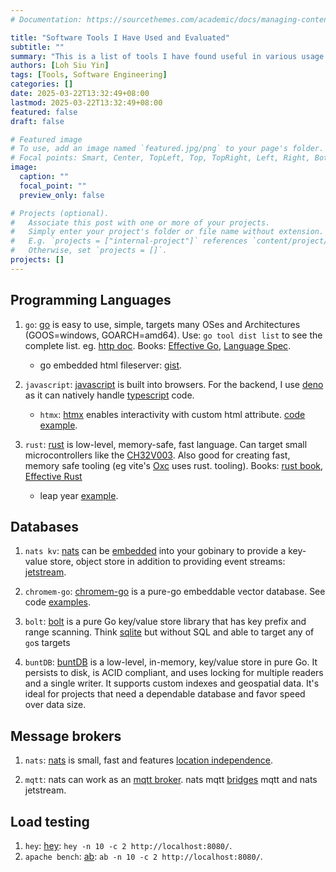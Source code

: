 ```yaml
---
# Documentation: https://sourcethemes.com/academic/docs/managing-content/

title: "Software Tools I Have Used and Evaluated"
subtitle: ""
summary: "This is a list of tools I have found useful in various usage contexts."
authors: [Loh Siu Yin]
tags: [Tools, Software Engineering]
categories: []
date: 2025-03-22T13:32:49+08:00
lastmod: 2025-03-22T13:32:49+08:00
featured: false
draft: false

# Featured image
# To use, add an image named `featured.jpg/png` to your page's folder.
# Focal points: Smart, Center, TopLeft, Top, TopRight, Left, Right, BottomLeft, Bottom, BottomRight.
image:
  caption: ""
  focal_point: ""
  preview_only: false

# Projects (optional).
#   Associate this post with one or more of your projects.
#   Simply enter your project's folder or file name without extension.
#   E.g. `projects = ["internal-project"]` references `content/project/deep-learning/index.md`.
#   Otherwise, set `projects = []`.
projects: []
---
```

## Programming Languages
1. `go`: [go](https://go.dev/) is easy to use, simple, targets many OSes and Architectures (GOOS=windows, GOARCH=amd64). Use: `go tool dist list` to see the complete list. eg. [http doc](https://pkg.go.dev/net/http). Books: [Effective Go](https://go.dev/doc/effective_go), [Language Spec](https://go.dev/ref/spec).

   * go embedded html fileserver: [gist](https://gist.github.com/siuyin/8c666a15b15d9be4cb70fa4ab32ef16e#file-main-go).

1. `javascript`: [javascript](https://developer.mozilla.org/en-US/docs/Web/JavaScript/Reference) is built into browsers. For the backend, I use [deno](https://deno.com/) as it can natively handle [typescript](https://www.typescriptlang.org/) code.

   * `htmx`: [htmx](https://htmx.org/) enables interactivity with custom html attribute. [code example](https://gist.github.com/siuyin/8c666a15b15d9be4cb70fa4ab32ef16e#file-index-html).

1. `rust`: [rust](https://www.rust-lang.org/) is low-level, memory-safe, fast language. Can target small microcontrollers like the [CH32V003](https://docs.rs/ch32v0/latest/ch32v0/index.html). Also good for creating fast, memory safe tooling (eg vite's [Oxc](https://oxc.rs/) uses rust. tooling). Books: [rust book](https://doc.rust-lang.org/book/), [Effective Rust](https://effective-rust.com/)

    * leap year [example](https://gist.github.com/siuyin/2c371f203b750577b0c1871427168016).

## Databases
1. `nats kv`: [nats](https://pkg.go.dev/github.com/nats-io/nats.go) can be [embedded](https://youtu.be/cdTrl8UfcBo?si=BpT-JhwGyr_lzgF0) into your gobinary to provide a key-value store, object store in addition to providing event streams: [jetstream](https://docs.nats.io/nats-concepts/jetstream).

1. `chromem-go`: [chromem-go](https://github.com/philippgille/chromem-go) is a pure-go embeddable vector database. See code [examples](https://github.com/siuyin/useful-tools-talk/blob/main/cmd/rag/main.go).

1. `bolt`: [bolt](https://github.com/boltdb/bolt) is a pure Go key/value store library that has key prefix and range scanning. Think [sqlite]() but without SQL and able to target any of `go`s targets

1. `buntDB`: [buntDB](https://github.com/tidwall/buntdb) is a low-level, in-memory, key/value store in pure Go. It persists to disk, is ACID compliant, and uses locking for multiple readers and a single writer. It supports custom indexes and geospatial data. It's ideal for projects that need a dependable database and favor speed over data size.

## Message brokers
1. `nats`: [nats](https://nats.io/) is small, fast and features [location independence](https://docs.nats.io/nats-concepts/overview).

1. `mqtt`: nats can work as an [mqtt broker](https://github.com/nats-io/nats-server/blob/main/server/README-MQTT.md). nats mqtt [bridges](https://docs.nats.io/running-a-nats-service/configuration/mqtt#communication-between-mqtt-and-nats) mqtt and nats jetstream.

## Load testing
1. `hey`: [hey](https://github.com/rakyll/hey): `hey -n 10 -c 2 http://localhost:8080/`.
1. `apache bench`: [ab](https://httpd.apache.org/docs/2.4/programs/ab.html): `ab -n 10 -c 2 http://localhost:8080/`.